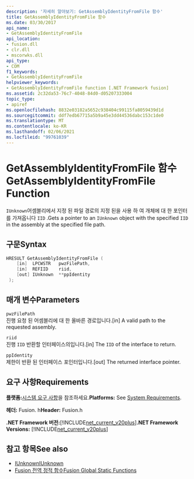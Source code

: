 ```yaml
---
description: '자세히 알아보기: GetAssemblyIdentityFromFile 함수'
title: GetAssemblyIdentityFromFile 함수
ms.date: 03/30/2017
api_name:
- GetAssemblyIdentityFromFile
api_location:
- fusion.dll
- clr.dll
- mscorwks.dll
api_type:
- COM
f1_keywords:
- GetAssemblyIdentityFromFile
helpviewer_keywords:
- GetAssemblyIdentityFromFile function [.NET Framework fusion]
ms.assetid: 2c32da53-76c7-4048-84d0-d05207333004
topic_type:
- apiref
ms.openlocfilehash: 8832e03182a5652c938404c99115fa8059439d1d
ms.sourcegitcommit: ddf7edb67715a5b9a45e3dd44536dabc153c1de0
ms.translationtype: MT
ms.contentlocale: ko-KR
ms.lasthandoff: 02/06/2021
ms.locfileid: "99761039"
---
```

# <a name="getassemblyidentityfromfile-function"></a><span data-ttu-id="01811-103">GetAssemblyIdentityFromFile 함수</span><span class="sxs-lookup"><span data-stu-id="01811-103">GetAssemblyIdentityFromFile Function</span></span>

<span data-ttu-id="01811-104">`IUnknown`어셈블리에서 지정 된 파일 경로의 지정 된을 사용 하 여 개체에 대 한 포인터를 가져옵니다 `IID` .</span><span class="sxs-lookup"><span data-stu-id="01811-104">Gets a pointer to an `IUnknown` object with the specified `IID` in the assembly at the specified file path.</span></span>  
  
## <a name="syntax"></a><span data-ttu-id="01811-105">구문</span><span class="sxs-lookup"><span data-stu-id="01811-105">Syntax</span></span>  
  
```cpp  
HRESULT GetAssemblyIdentityFromFile (  
    [in]  LPCWSTR   pwzFilePath,  
    [in]  REFIID    riid,  
    [out] IUnknown  **ppIdentity  
 );  
```  
  
## <a name="parameters"></a><span data-ttu-id="01811-106">매개 변수</span><span class="sxs-lookup"><span data-stu-id="01811-106">Parameters</span></span>  

 `pwzFilePath`  
 <span data-ttu-id="01811-107">진행 요청 된 어셈블리에 대 한 올바른 경로입니다.</span><span class="sxs-lookup"><span data-stu-id="01811-107">[in] A valid path to the requested assembly.</span></span>  
  
 `riid`  
 <span data-ttu-id="01811-108">진행 `IID` 반환할 인터페이스의입니다.</span><span class="sxs-lookup"><span data-stu-id="01811-108">[in] The `IID` of the interface to return.</span></span>  
  
 `ppIdentity`  
 <span data-ttu-id="01811-109">제한이 반환 된 인터페이스 포인터입니다.</span><span class="sxs-lookup"><span data-stu-id="01811-109">[out] The returned interface pointer.</span></span>  
  
## <a name="requirements"></a><span data-ttu-id="01811-110">요구 사항</span><span class="sxs-lookup"><span data-stu-id="01811-110">Requirements</span></span>  

 <span data-ttu-id="01811-111">**플랫폼:**[시스템 요구 사항](../../get-started/system-requirements.md)을 참조하세요.</span><span class="sxs-lookup"><span data-stu-id="01811-111">**Platforms:** See [System Requirements](../../get-started/system-requirements.md).</span></span>  
  
 <span data-ttu-id="01811-112">**헤더:** Fusion. h</span><span class="sxs-lookup"><span data-stu-id="01811-112">**Header:** Fusion.h</span></span>  
  
 <span data-ttu-id="01811-113">**.NET Framework 버전:**[!INCLUDE[net_current_v20plus](../../../../includes/net-current-v20plus-md.md)]</span><span class="sxs-lookup"><span data-stu-id="01811-113">**.NET Framework Versions:** [!INCLUDE[net_current_v20plus](../../../../includes/net-current-v20plus-md.md)]</span></span>  
  
## <a name="see-also"></a><span data-ttu-id="01811-114">참고 항목</span><span class="sxs-lookup"><span data-stu-id="01811-114">See also</span></span>

- [<span data-ttu-id="01811-115">IUnknown</span><span class="sxs-lookup"><span data-stu-id="01811-115">IUnknown</span></span>](/cpp/atl/iunknown)
- [<span data-ttu-id="01811-116">Fusion 전역 정적 함수</span><span class="sxs-lookup"><span data-stu-id="01811-116">Fusion Global Static Functions</span></span>](fusion-global-static-functions.md)
